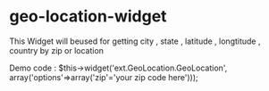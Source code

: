 geo-location-widget
===================

This Widget will beused for getting city , state , latitude , longtitude , country by zip or location



Demo code :  $this->widget('ext.GeoLocation.GeoLocation', array('options'=>array('zip'='your zip code here')));